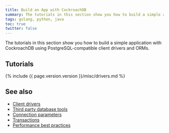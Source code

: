 ```yaml
---
title: Build an App with CockroachDB
summary: The tutorials in this section show you how to build a simple application with CockroachDB, using PostgreSQL-compatible client drivers and ORMs.
tags: golang, python, java
toc: true
twitter: false
---
```


The tutorials in this section show you how to build a simple application with CockroachDB using PostgreSQL-compatible client drivers and ORMs.

## Tutorials

{%  include {{ page.version.version }}/misc/drivers.md %}

## See also

- [Client drivers](install-client-drivers.html)
- [Third party database tools](third-party-database-tools.html)
- [Connection parameters](connection-parameters.html)
- [Transactions](transactions.html)
- [Performance best practices](performance-best-practices-overview.html)
